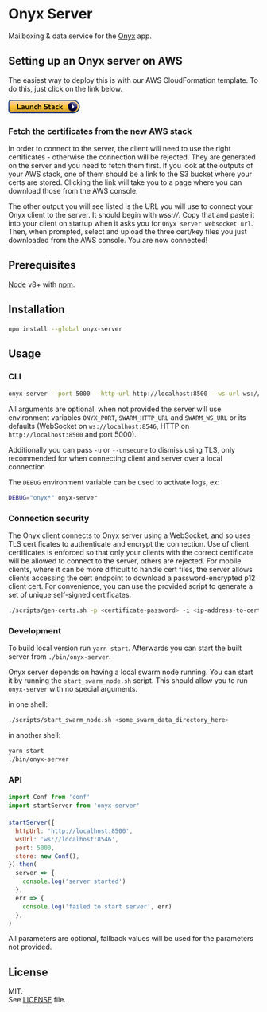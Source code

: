# Onyx Server

Mailboxing & data service for the [Onyx](https://github.com/MainframeHQ/onyx) app.

## Setting up an Onyx server on AWS

The easiest way to deploy this is with our AWS CloudFormation template. To do
this, just click on the link below.

[![cloudformation-launch-button](images/cloudformation-launch-stack.png)](https://console.aws.amazon.com/cloudformation/home#/stacks/new?stackName=OnyxServer&templateURL=https://s3.amazonaws.com/mainframe-cf-templates/onyx-server-sos18.yaml)

### Fetch the certificates from the new AWS stack

In order to connect to the server, the client will need to use the right
certificates - otherwise the connection will be rejected. They are generated on
the server and you need to fetch them first. If you look at the outputs of your
AWS stack, one of them should be a link to the S3 bucket where your certs are
stored. Clicking the link will take you to a page where you can download those
from the AWS console.

The other output you will see listed is the URL you will use to connect your Onyx
client to the server. It should begin with *wss://*. Copy that and paste it into
your client on startup when it asks you for `Onyx server websocket url`. Then,
when prompted, select and upload the three cert/key files you just downloaded
from the AWS console. You are now connected!

## Prerequisites

[Node](https://nodejs.org/en/) v8+ with [npm](https://www.npmjs.com/).

## Installation

```sh
npm install --global onyx-server
```

## Usage

### CLI

```sh
onyx-server --port 5000 --http-url http://localhost:8500 --ws-url ws://localhost:8546
```

All arguments are optional, when not provided the server will use environment
variables `ONYX_PORT`, `SWARM_HTTP_URL` and `SWARM_WS_URL` or its defaults
(WebSocket on `ws://localhost:8546`, HTTP on `http://localhost:8500` and port
5000).

Additionally you can pass `-u` or `--unsecure` to dismiss using TLS, only recommended
for when connecting client and server over a local connection

The `DEBUG` environment variable can be used to activate logs, ex:

```sh
DEBUG="onyx*" onyx-server
```

### Connection security

The Onyx client connects to Onyx server using a WebSocket, and so uses TLS
certificates to authenticate and encrypt the connection. Use of client
certificates is enforced so that only your clients with the correct certificate
will be allowed to connect to the server, others are rejected. For mobile
clients, where it can be more difficult to handle cert files, the server allows
clients accessing the cert endpoint to download a password-encrypted p12 client
cert. For convenience, you can use the provided script to generate a set of
unique self-signed certificates.

```sh
./scripts/gen-certs.sh -p <certificate-password> -i <ip-address-to-certify> -d <domain-to-certify>
```

### Development

To build local version run `yarn start`. Afterwards you can start the built server
from `./bin/onyx-server`.

Onyx server depends on having a local swarm node running. You can start it by running
the `start_swarm_node.sh` script. This should allow you to run `onyx-server` with
no special arguments.

in one shell:
```sh
./scripts/start_swarm_node.sh <some_swarm_data_directory_here>
```

in another shell:
```sh
yarn start
./bin/onyx-server
```

### API

```js
import Conf from 'conf'
import startServer from 'onyx-server'

startServer({
  httpUrl: 'http://localhost:8500',
  wsUrl: 'ws://localhost:8546',
  port: 5000,
  store: new Conf(),
}).then(
  server => {
    console.log('server started')
  },
  err => {
    console.log('failed to start server', err)
  },
)
```

All parameters are optional, fallback values will be used for the parameters not
provided.

## License

MIT.\
See [LICENSE](LICENSE) file.
